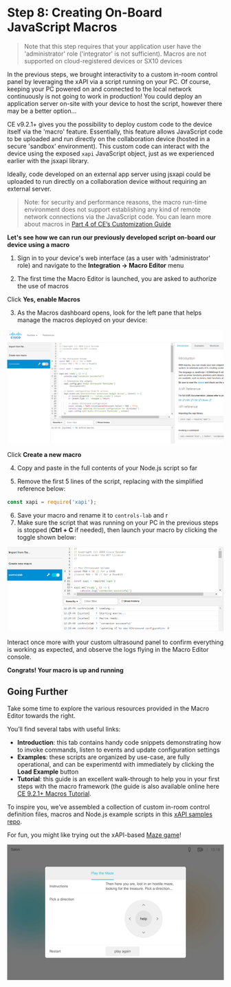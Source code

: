 # Step 8: Creating On-Board JavaScript Macros

>Note that this step requires that your application user have the 'administrator' role ('integrator' is not sufficient).  Macros are not supported on cloud-registered devices or SX10 devices

In the previous steps, we brought interactivity to a custom in-room control panel by leveraging the xAPI via a script running on your PC.  Of course, keeping your PC powered on and connected to the local network continuously is not going to work in production!  You could deploy an application server on-site with your device to host the script, however there may be a better option...

CE v9.2.1+ gives you the possibility to deploy custom code to the device itself via the 'macro' feature.  Essentially, this feature allows JavaScript code to be uploaded and run directly on the collaboration device (hosted in a secure 'sandbox' environment).  This custom code can interact with the device using the exposed `xapi` JavaScript object, just as we experienced earlier with the jsxapi library.  

Ideally, code developed on an external app server using jsxapi could be uploaded to run directly on a collaboration device without requiring an external server.

>Note: for security and performance reasons, the macro run-time environment does not support establishing any kind of remote network connections via the JavaScript code.  You can learn more about macros in [Part 4 of CE’s Customization Guide](https://www.cisco.com/c/dam/en/us/td/docs/telepresence/endpoint/ce93/sx-mx-dx-room-kit-customization-guide-ce93.pdf)

**Let's see how we can run our previously developed script on-board our device using a macro**

1. Sign in to your device's web interface (as a user with 'administrator' role) and navigate to the **Integration -> Macro Editor** menu

2. The first time the Macro Editor is launched, you are asked to authorize the use of macros

  Click **Yes, enable Macros**

3. As the Macros dashboard opens, look for the left pane that helps manage the macros deployed on your device:

  ![Macros Dashboard](assets/images/step8-macro-dashboard.png)

  Click **Create a new macro**

4. Copy and paste in the full contents of your Node.js script so far

5. Remove the first 5 lines of the script, replacing with the simplified reference below:
  ```javascript
  const xapi = require('xapi');
  ```

6. Save your macro and rename it to `controls-lab`
and r
7. Make sure the script that was running on your PC in the previous steps is stopped (**Ctrl + C** if needed), then launch your macro by clicking the toggle shown below:

  ![Running the new macro](assets/images/step8-macro-deployed.png)

Interact once more with your custom ultrasound panel to confirm everything is working as expected, and observe the logs flying in the Macro Editor console.

**Congrats! Your macro is up and running**

## Going Further

Take some time to explore the various resources provided in the Macro Editor towards the right.

You’ll find several tabs with useful links:
- **Introduction**: this tab contains handy code snippets demonstrating how to invoke commands, listen to events and update configuration settings
- **Examples**: these scripts are organized by use-case, are fully operational, and can be experimentd with immediately by clicking the **Load Example** button
- **Tutorial**: this guide is an excellent walk-through to help you in your first steps with the macro framework (the guide is also available online here [CE 9.2.1+ Macros Tutorial](https://github.com/ObjectIsAdvantag/xapi-samples/blob/master/macros/pdf/macro-tutorial.pdf).

To inspire you, we’ve assembled a collection of custom in-room control definition files, macros and Node.js example scripts in this [xAPI samples repo](https://github.com/ObjectIsAdvantag/xapi-samples).

For fun, you might like trying out the xAPI-based [Maze game](https://github.com/ObjectIsAdvantag/xapi-samples/tree/master/controls/levels)!

![Maze Game](assets/images/step8-maze-game.png)
